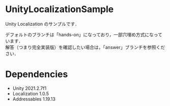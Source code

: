 # UnityLocalizationSample

Unity Localization のサンプルです．</br>

デフォルトのブランチは「hands-on」になっており，一部穴埋め方式になっています．</br>
解答（つまり完全実装版）を確認したい場合は，「answer」ブランチを参照ください．</br>

# Dependencies

- Unity 2021.2.7f1
- Localization 1.0.5
- Addressables 1.19.13
